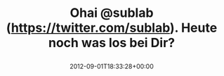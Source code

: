 ---
retweeted: false
source: <a href="http://twitter.com/download/android" rel="nofollow">Twitter for Android</a>
entities:
  hashtags: []
  symbols: []
  user_mentions:
  - name: sublab // Leipzig
    screen_name: sublab
    indices:
    - '5'
    - '12'
    id_str: '43881998'
    id: '43881998'
  urls: []
display_text_range:
- '0'
- '41'
favorite_count: '0'
id_str: '241967021644976128'
truncated: false
retweet_count: '0'
id: '241967021644976128'
created_at: Sat Sep 01 18:33:28 +0000 2012
favorited: false
full_text: Ohai [@sublab](https://twitter.com/sublab). Heute noch was los bei Dir?
lang: de
tags:
- pesos/twitter
date: '2012-09-01T18:33:28+00:00'
src: https://twitter.com/bascht/status/241967021644976128
original_url: https://twitter.com/bascht/status/241967021644976128
type: twitter_tweet
text: Ohai [@sublab](https://twitter.com/sublab). Heute noch was los bei Dir?
title: 'Ohai @sublab (https://twitter.com/sublab). Heute noch was los bei Dir?

  '

---